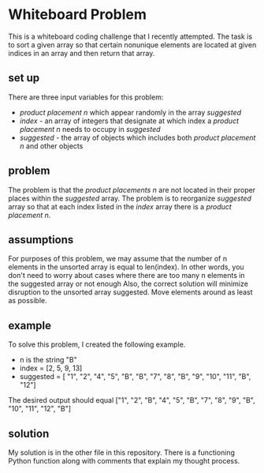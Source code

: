 # Whiteboard Problem

This is a whiteboard coding challenge that I recently attempted. The task is to sort a given array so that
certain nonunique elements are located at given indices in an array and then return that array. 

## set up
There are three input variables for this problem:
  * *product placement n* which appear randomly in the array *suggested*
  * *index* - an array of integers that designate at which index a *product placement n* needs to occupy in *suggested*
  * *suggested* - the array of objects which includes both *product placement n* and other objects

## problem
The problem is that the *product placements n* are not located in their proper places within the *suggested* array. The problem is to reorganize *suggested* array so that at each index listed in the *index* array there is a *product placement n*.

## assumptions
 For purposes of this problem, we may assume that the number of n elements in the unsorted array is equal to len(index). 
 In other words, you don't need to worry about cases where there are too many n elements in the suggested array or not enough
 Also, the correct solution will minimize disruption to the unsorted array suggested. Move elements around as least as possible. 
 
 ## example
 To solve this problem, I created the following example.
 * n is the string "B"
 * index = [2, 5, 9, 13]
 * suggested = [ "1", "2", "4", "5", "B", "B", "7", "8", "B", "9", "10", "11", "B", "12"]
 
 The desired output should equal ["1", "2", "B", "4", "5", "B", "7", "8", "9", "B", "10", "11", "12", "B"]

## solution 
My solution is in the other file in this repository. There is a functioning Python function along with comments that explain my thought process. 
